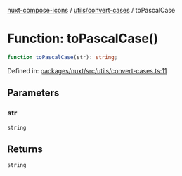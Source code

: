 [nuxt-compose-icons](../../../modules.md) / [utils/convert-cases](../index.md) / toPascalCase

# Function: toPascalCase()

```ts
function toPascalCase(str): string;
```

Defined in: [packages/nuxt/src/utils/convert-cases.ts:11](https://github.com/arthur-plazanet/nuxt-compose-icons/blob/c22743e58fa2192095f1d2cf040e9229cacd5882/packages/nuxt/src/utils/convert-cases.ts#L11)

## Parameters

### str

`string`

## Returns

`string`
